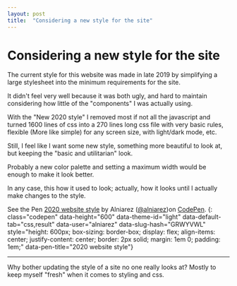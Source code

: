 ```yaml
---
layout: post
title:  "Considering a new style for the site"
---
```


# Considering a new style for the site

The current style for this website was made in late 2019 by simplifying a large stylesheet into the minimum requirements for the site.

It didn't feel very well because it was both ugly, and hard to maintain considering how little of the "components" I was actually using.

With the "New 2020 style" I removed most if not all the javascript and turned 1600 lines of css into a 270 lines long css file with very basic rules, flexible (More like simple) for any screen size, with light/dark mode, etc.

Still, I feel like I want some new style, something more beautiful to look at, but keeping the "basic and utilitarian" look.

Probably a new color palette and setting a maximum width would be enough to make it look better.

In any case, this how it used to look; actually, how it looks until I actually make changes to the style.

<span>See the Pen <a href="https://codepen.io/alniarez/pen/GRWYVWL"> 2020 website style</a> by Alniarez (<a href="https://codepen.io/alniarez">@alniarez</a>)on <a href="https://codepen.io">CodePen</a>.</span>
{: class="codepen" data-height="600" data-theme-id="light" data-default-tab="css,result" data-user="alniarez" data-slug-hash="GRWYVWL" style="height: 600px; box-sizing: border-box; display: flex; align-items: center; justify-content: center; border: 2px solid; margin: 1em 0; padding: 1em;" data-pen-title="2020 website style"}

<script async src="https://cpwebassets.codepen.io/assets/embed/ei.js"></script>

---

Why bother updating the style of a site no one really looks at? Mostly to keep myself "fresh" when it comes to styling and css.
